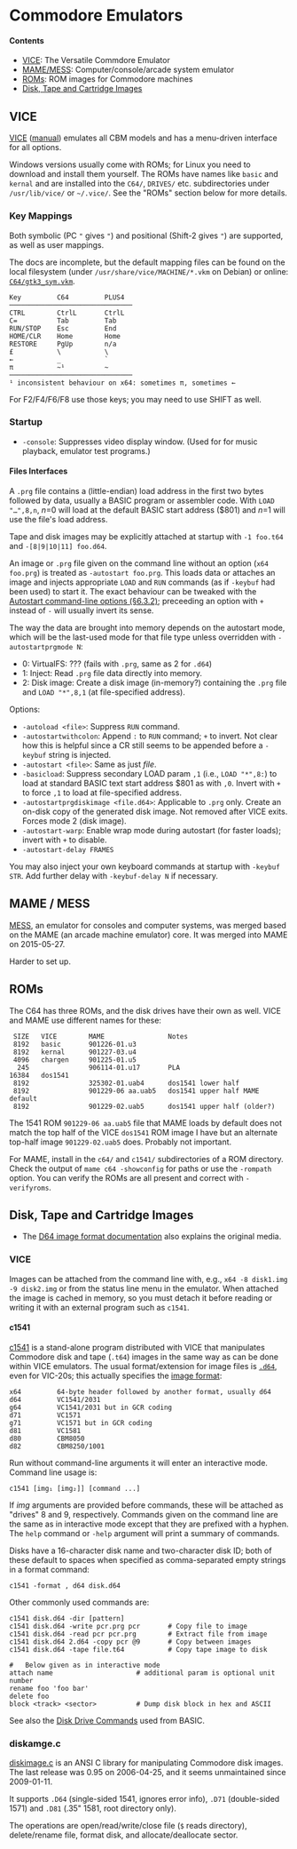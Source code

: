 Commodore Emulators
===================

#### Contents

- [VICE](#VICE): The Versatile Commdore Emulator
- [MAME/MESS](#MAME--MESS): Computer/console/arcade system emulator
- [ROMs](#ROMs): ROM images for Commodore machines
- [Disk, Tape and Cartridge Images](#disk-tape-and-cartridge-images)

VICE
----

[VICE] \([manual][viceman]) emulates all CBM models and has a
menu-driven interface for all options.

Windows versions usually come with ROMs; for Linux you need to
download and install them yourself. The ROMs have names like `basic`
and `kernal` and are installed into the `C64/`, `DRIVES/` etc.
subdirectories under `/usr/lib/vice/` or `~/.vice/`. See the "ROMs"
section below for more details.

### Key Mappings

Both symbolic (PC `"` gives `"`) and positional (Shift-2 gives `"`)
are supported, as well as user mappings.

The docs are incomplete, but the default mapping files can be found on the
local filesystem (under `/usr/share/vice/MACHINE/*.vkm` on Debian) or
online: [`C64/gtk3_sym.vkm`].

    Key         C64         PLUS4
    ───────────────────────────────
    CTRL        CtrlL       CtrlL
    C=          Tab         Tab
    RUN/STOP    Esc         End
    HOME/CLR    Home        Home
    RESTORE     PgUp        n/a
    £           \           \
    ←           _           `
    π           ~¹          ~
    ───────────────────────────────
    ¹ inconsistent behaviour on x64: sometimes π, sometimes ←

For F2/F4/F6/F8 use those keys; you may need to use SHIFT as well.

### Startup

- `-console`: Suppresses video display window. (Used for for music
  playback, emulator test programs.)

#### Files Interfaces

A `.prg` file contains a (little-endian) load address in the first two
bytes followed by data, usually a BASIC program or assembler code. With
`LOAD "…",8,n`, _n_=0 will load at the default BASIC start address ($801)
and _n_=1 will use the file's load address.

Tape and disk images may be explicitly attached at startup with `-1
foo.t64`  and `-[8|9|10|11] foo.d64`.

An image or `.prg` file given on the command line without an option (`x64
foo.prg`) is treated as `-autostart foo.prg`. This loads data or attaches
an image and injects appropriate `LOAD` and `RUN` commands (as if `-keybuf`
had been used) to start it. The exact behaviour can be tweaked with the
[Autostart command-line options (§6.3.2)][vm-autostart]; preceeding an
option with `+` instead of `-` will usually invert its sense.

The way the data are brought into memory depends on the autostart mode,
which will be the last-used mode for that file type unless overridden with
`-autostartprgmode N`:
- 0: VirtualFS: ??? (fails with `.prg`, same as 2 for `.d64`)
- 1: Inject: Read `.prg` file data directly into memory.
- 2: Disk image: Create a disk image (in-memory?) containing the `.prg`
  file and `LOAD "*",8,1` (at file-specified address).

Options:
- `-autoload <file>`: Suppress `RUN` command.
- `-autostartwithcolon`: Append `:` to `RUN` command; `+` to invert.
  Not clear how this is helpful since a CR still seems to be appended
  before a `-keybuf` string is injected.
- `-autostart <file>`: Same as just _file_.
- `-basicload`: Suppress secondary LOAD param `,1` (i.e., `LOAD "*",8:`) to
  load at standard BASIC text start address $801 as with `,0`. Invert with
  `+` to force `,1` to load at file-specified address.
- `-autostartprgdiskimage <file.d64>`: Applicable to `.prg` only. Create an
  on-disk copy of the generated disk image. Not removed after VICE exits.
  Forces mode 2 (disk image).
- `-autostart-warp`: Enable wrap mode during autostart (for faster loads);
  invert with `+` to disable.
- `-autostart-delay FRAMES`

You may also inject your own keyboard commands at startup with `-keybuf
STR`. Add further delay with `-keybuf-delay N` if necessary.


MAME / MESS
-----------

[MESS], an emulator for consoles and computer systems, was merged
based on the MAME (an arcade machine emulator) core. It was merged
into MAME on 2015-05-27.

Harder to set up.


ROMs
----

The C64 has three ROMs, and the disk drives have their own as well.
VICE and MAME use different names for these:

     SIZE   VICE        MAME                Notes
     8192   basic       901226-01.u3
     8192   kernal      901227-03.u4
     4096   chargen     901225-01.u5
      245               906114-01.u17       PLA
    16384   dos1541
     8192               325302-01.uab4      dos1541 lower half
     8192               901229-06 aa.uab5   dos1541 upper half MAME default
     8192               901229-02.uab5      dos1541 upper half (older?)

The 1541 ROM `901229-06 aa.uab5` file that MAME loads by default does
not match the top half of the VICE `dos1541` ROM image I have but an
alternate top-half image `901229-02.uab5` does. Probably not
important.

For MAME, install in the `c64/` and `c1541/` subdirectories of a ROM
directory. Check the output of `mame c64 -showconfig` for paths or use
the `-rompath` option. You can verify the ROMs are all present and
correct with `-verifyroms`.


Disk, Tape and Cartridge Images
--------------------------------

- The [D64 image format documentation][d64] also explains the original
  media.

### VICE

Images can be attached from the command line with, e.g., `x64 -8
disk1.img -9 disk2.img` or from the status line menu in the emulator.
When attached the image is cached in memory, so you must detach it
before reading or writing it with an external program such as `c1541`.

#### c1541

[c1541] is a stand-alone program distributed with VICE that
manipulates Commodore disk and tape (`.t64`) images in the same way as
can be done within VICE emulators. The usual format/extension for
image files is [`.d64`][vm-d64], even for VIC-20s; this actually
specifies the [image format][vm-imgfmt]:

    x64         64-byte header followed by another format, usually d64
    d64         VC1541/2031
    g64         VC1541/2031 but in GCR coding
    d71         VC1571
    g71         VC1571 but in GCR coding
    d81         VC1581
    d80         CBM8050
    d82         CBM8250/1001

Run without command-line arguments it will enter an interactive mode.
Command line usage is:

    c1541 [img₁ [img₂]] [command ...]

If _img_ arguments are provided before commands, these will be
attached as "drives" 8 and 9, respectively. Commands given on the
command line are the same as in interactive mode except that they are
prefixed with a hyphen. The `help` command or `-help` argument will
print a summary of commands.

Disks have a 16-character disk name and two-character disk ID; both
of these default to spaces when specified as comma-separated empty
strings in a format command:

    c1541 -format , d64 disk.d64

Other commonly used commands are:

    c1541 disk.d64 -dir [pattern]
    c1541 disk.d64 -write pcr.prg pcr       # Copy file to image
    c1541 disk.d64 -read pcr pcr.prg        # Extract file from image
    c1541 disk.d64 2.d64 -copy pcr @9       # Copy between images
    c1541 disk.d64 -tape file.t64           # Copy tape image to disk

    #   Below given as in interactive mode
    attach name                     # additional param is optional unit number
    rename foo 'foo bar'
    delete foo
    block <track> <sector>          # Dump disk block in hex and ASCII


See also the [Disk Drive Commands][doscmd] used from BASIC.

### diskamge.c

[diskimage.c] is an ANSI C library for manipulating Commodore disk images.
The last release was 0.95 on 2006-04-25, and it seems unmaintained since
2009-01-11.

It supports `.D64` (single-sided 1541, ignores error info), `.D71`
(double-sided 1571) and `.D81` (.35" 1581, root directory only).

The operations are open/read/write/close file (`$` reads directory),
delete/rename file, format disk, and allocate/deallocate sector.



<!-------------------------------------------------------------------->
[MESS]: https://en.wikipedia.org/wiki/Multi_Emulator_Super_System
[`C64/gtk3_sym.vkm`]: https://sourceforge.net/p/vice-emu/code/HEAD/tree/trunk/vice/data/C64/gtk3_sym.vkm
[c1541]: http://vice-emu.sourceforge.net/vice_13.html
[d64]: http://unusedino.de/ec64/technical/formats/d64.html
[diskimage.c]: https://paradroid.automac.se/diskimage/
[doscmd]: https://www.c64-wiki.com/wiki/Commodore_1541#Disk_Drive_Commands
[vice]: http://vice-emu.sourceforge.net/index.html
[viceman]: http://vice-emu.sourceforge.net/vice_toc.html
[vm-autostart]: https://vice-emu.sourceforge.io/vice_6.html#SEC46
[vm-d64]: http://vice-emu.sourceforge.net/vice_16.html#SEC308
[vm-imgfmt]: http://vice-emu.sourceforge.net/vice_16.html#SEC294

